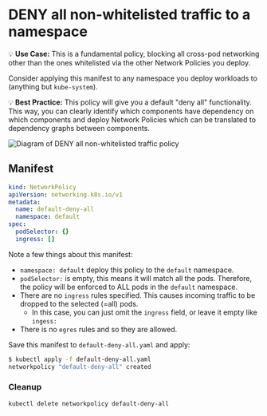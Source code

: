   # DENY all non-whitelisted traffic to a namespace

💡 **Use Case:** This is a fundamental policy, blocking all cross-pod networking other
than the ones whitelisted via the other Network Policies you deploy.

Consider applying this manifest to any namespace you deploy
workloads to (anything but `kube-system`).

💡 **Best Practice:**  This policy will give you a default "deny all" functionality.
This way, you can clearly identify which components have dependency on
which components and deploy Network Policies which can be translated to dependency
graphs between components.

![Diagram of DENY all non-whitelisted traffic policy](img/3.gif)

## Manifest

```yaml
kind: NetworkPolicy
apiVersion: networking.k8s.io/v1
metadata:
  name: default-deny-all
  namespace: default
spec:
  podSelector: {}
  ingress: []
```

Note a few things about this manifest:

- `namespace: default` deploy this policy to the `default` namespace.
- `podSelector:` is empty, this means it will match all the pods. Therefore,
  the policy will be enforced to ALL pods in the `default` namespace.
- There are no `ingress` rules specified. This causes incoming traffic to be
  dropped to the selected (=all) pods.
  - In this case, you can just omit the `ingress` field, or leave it empty
    like `ingess:`
- There is no `egres` rules and so they are allowed.

Save this manifest to `default-deny-all.yaml` and apply:

```sh
$ kubectl apply -f default-deny-all.yaml
networkpolicy "default-deny-all" created
```

### Cleanup

    kubectl delete networkpolicy default-deny-all
